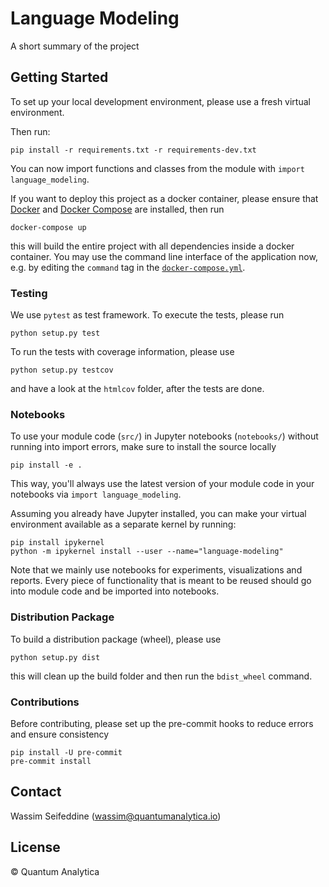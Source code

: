 # Language Modeling 

A short summary of the project

## Getting Started

To set up your local development environment, please use a fresh virtual environment.

Then run:

    pip install -r requirements.txt -r requirements-dev.txt

You can now import functions and classes from the module with `import language_modeling`.

If you want to deploy this project as a docker container, please ensure that [Docker](https://docs.docker.com/install/) and [Docker Compose](https://docs.docker.com/compose/install/) are installed, then run

    docker-compose up

this will build the entire project with all dependencies inside a docker container. You may use the command line interface of the application now, e.g. by editing the `command` tag in the [`docker-compose.yml`](./docker-compose.yml).

### Testing

We use `pytest` as test framework. To execute the tests, please run

    python setup.py test

To run the tests with coverage information, please use

    python setup.py testcov

and have a look at the `htmlcov` folder, after the tests are done.

### Notebooks

To use your module code (`src/`) in Jupyter notebooks (`notebooks/`) without running into import errors, make sure to install the source locally

    pip install -e .

This way, you'll always use the latest version of your module code in your notebooks via `import language_modeling`.

Assuming you already have Jupyter installed, you can make your virtual environment available as a separate kernel by running:

    pip install ipykernel
    python -m ipykernel install --user --name="language-modeling"

Note that we mainly use notebooks for experiments, visualizations and reports. Every piece of functionality that is meant to be reused should go into module code and be imported into notebooks.

### Distribution Package

To build a distribution package (wheel), please use

    python setup.py dist

this will clean up the build folder and then run the `bdist_wheel` command.

### Contributions

Before contributing, please set up the pre-commit hooks to reduce errors and ensure consistency

    pip install -U pre-commit
    pre-commit install

## Contact

Wassim Seifeddine (wassim@quantumanalytica.io)

## License

© Quantum Analytica
